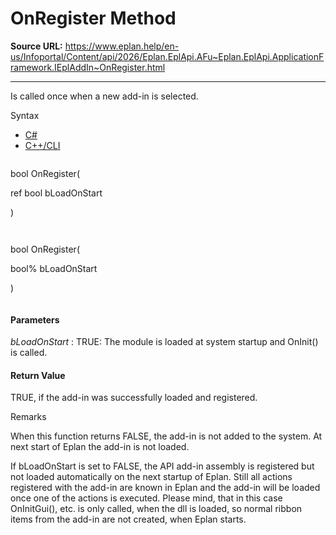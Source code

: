 # OnRegister Method

**Source URL:** https://www.eplan.help/en-us/Infoportal/Content/api/2026/Eplan.EplApi.AFu~Eplan.EplApi.ApplicationFramework.IEplAddIn~OnRegister.html

---

Is called once when a new add-in is selected.

Syntax

- [C#](#i-syntax-CS)
- [C++/CLI](#i-syntax-CPP2005)

```
```
bool OnRegister( 

   ref bool bLoadOnStart

)
```
```

```
```
bool OnRegister( 

   bool% bLoadOnStart

)
```
```

#### Parameters

*bLoadOnStart*
:   TRUE: The module is loaded at system startup and OnInit() is called.

#### Return Value

TRUE, if the add-in was successfully loaded and registered.

Remarks

When this function returns FALSE, the add-in is not added to the system. At next start of Eplan the add-in is not loaded.  
  
If bLoadOnStart is set to FALSE, the API add-in assembly is registered but not loaded automatically on the next startup of Eplan. Still all actions registered with the add-in are known in Eplan and the add-in will be loaded once one of the actions is executed. Please mind, that in this case OnInitGui(), etc. is only called, when the dll is loaded, so normal ribbon items from the add-in are not created, when Eplan starts.
